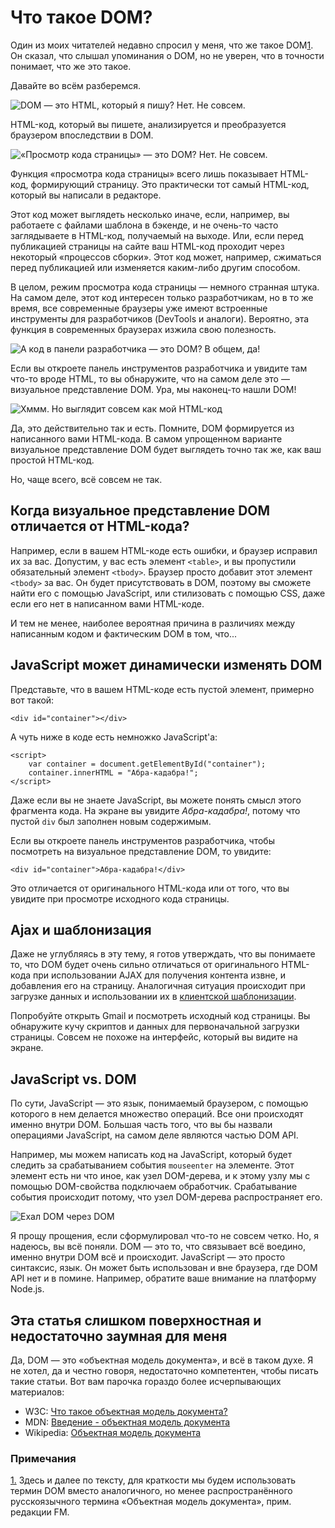 # Что такое DOM?

Один из моих читателей недавно спросил у меня, что же такое DOM<a href="#note-1" id="ref-1" class="reference">1</a>.
Он сказал, что слышал упоминания о DOM, но не уверен, что в точности понимает, 
что же это такое.

Давайте во всём разберемся.

![DOM — это HTML, который я пишу? Нет. Не совсем.][Рисунок 1]

HTML-код, который вы пишете, анализируется и преобразуется 
браузером впоследствии в DOM.

![«Просмотр кода страницы» — это DOM? Нет. Не совсем.][Рисунок 2]

Функция «просмотра кода страницы» всего лишь показывает HTML-код, формирующий 
страницу. Это практически тот самый HTML-код, который вы написали в редакторе.

Этот код может выглядеть несколько иначе, если, например, вы работаете с 
файлами шаблона в бэкенде, и не очень-то часто заглядываете в HTML-код, 
получаемый на выходе. Или, если перед публикацией страницы на сайте ваш 
HTML-код проходит через некоторый «процессов сборки». Этот код может, 
например, сжиматься перед публикацией или изменяется каким-либо другим способом.

В целом, режим просмотра кода страницы — немного странная штука. На самом 
деле, этот код интересен только разработчикам, но в то же время, все 
современные браузеры уже имеют встроенные инструменты для разработчиков 
(DevTools и аналоги). Вероятно, эта функция в современных браузерах изжила свою полезность.

![А код в панели разработчика — это DOM? В общем, да!][Рисунок 3]

Если вы откроете панель инструментов разработчика и увидите там что-то вроде 
HTML, то вы обнаружите, что на самом деле это — визуальное представление DOM. 
Ура, мы наконец-то нашли DOM!

![Хммм. Но выглядит совсем как мой HTML-код][Рисунок 4]

Да, это действительно так и есть. Помните, DOM формируется из написанного вами 
HTML-кода. В самом упрощенном варианте визуальное представление DOM будет 
выглядеть точно так же, как ваш простой HTML-код.

Но, чаще всего, всё совсем не так.

## Когда визуальное представление DOM отличается от HTML-кода?

Например, если в вашем HTML-коде есть ошибки, и браузер исправил их за вас. 
Допустим, у вас есть элемент `<table>`, и вы пропустили обязательный элемент 
`<tbody>`. Браузер просто добавит этот элемент `<tbody>` за вас. Он будет 
присутствовать в DOM, поэтому вы сможете найти его с помощью JavaScript, или
стилизовать с помощью CSS, даже если его нет в написанном вами HTML-коде.

И тем не менее, наиболее вероятная причина в различиях между написанным кодом 
и фактическим DOM в том, что...

## JavaScript может динамически изменять DOM

Представьте, что в вашем HTML-коде есть пустой элемент, примерно вот такой:

	<div id="container"></div>
	
А чуть ниже в коде есть немножко JavaScript'а:

	<script>
		var container = document.getElementById("container");
		container.innerHTML = "Абра-кадабра!";
	</script>
	
Даже если вы не знаете JavaScript, вы можете понять смысл этого фрагмента 
кода. На экране вы увидите *Абра-кадабра!*, потому что пустой `div` был 
заполнен новым содержимым.

Если вы откроете панель инструментов разработчика, чтобы посмотреть на
визуальное представление DOM, то увидите:

	<div id="container">Абра-кадабра!</div>
	
Это отличается от оригинального HTML-кода или от того, что вы увидите при 
просмотре исходного кода страницы.

## Ajax и шаблонизация

Даже не углубляясь в эту тему, я готов утверждать, что вы понимаете то, что DOM
будет очень сильно отличаться от оригинального HTML-кода при использовании AJAX
для получения контента извне, и добавления его на страницу. Аналогичная 
ситуация происходит при загрузке данных и использовании их в [клиентской шаблонизации][1].

Попробуйте открыть Gmail и посмотреть исходный код страницы. Вы обнаружите 
кучу скриптов и данных для первоначальной загрузки страницы. Совсем не похоже 
на интерфейс, который вы видите на экране.

## JavaScript vs. DOM

По сути, JavaScript — это язык, понимаемый браузером, с помощью которого в нем 
делается множество операций. Все они происходят именно внутри DOM. Большая 
часть того, что вы бы назвали операциями JavaScript, на самом деле являются 
частью DOM API.

Например, мы можем написать код на JavaScript, который будет следить за 
срабатыванием события `mouseenter` на элементе. Этот элемент есть ни что иное, 
как узел DOM-дерева, и к этому узлу мы с помощью DOM-свойства подключаем 
обработчик. Срабатывание события происходит потому, что узел DOM-дерева 
распространяет его.

![Ехал DOM через DOM][Рисунок 5]

Я прощу прощения, если сформулировал что-то не совсем четко. Но, я надеюсь, вы 
всё поняли. DOM — это то, что связывает всё воедино, именно внутри DOM всё и 
происходит. JavaScript — это просто синтаксис, язык. Он может быть использован 
и вне браузера, где DOM API нет и в помине. Например, обратите ваше внимание 
на платформу Node.js.

## Эта статья слишком поверхностная и недостаточно заумная для меня

Да, DOM — это «объектная модель документа», и всё в таком духе. Я не хотел, да 
и честно говоря, недостаточно компетентен, чтобы писать такие статьи. Вот 
вам парочка гораздо более исчерпывающих материалов:

* W3C: [Что такое объектная модель документа?][2]
* MDN: [Введение - объектная модель документа][3]
* Wikipedia: [Объектная модель документа][4]

### Примечания

<a href="#ref-1" id="note-1" class="note">1.</a> Здесь и далее по тексту, для 
краткости мы будем использовать термин DOM вместо аналогичного, но менее 
распространённого русскоязычного термина «Объектная модель документа», 
прим. редакции FM.

[1]: http://css-tricks.com/video-screencasts/127-basics-of-javascript-templating/
[2]: http://www.w3.org/TR/DOM-Level-2-Core/introduction.html
[3]: https://developer.mozilla.org/en-US/docs/DOM/DOM_Reference/Introduction
[4]: http://ru.wikipedia.org/wiki/Document_Object_Model

[Рисунок 1]: img/rus/is-html-the-dom.jpg
[Рисунок 2]: img/rus/view-source-no.jpg
[Рисунок 3]: img/rus/devtools-dom.jpg
[Рисунок 4]: img/rus/looks-like-html.jpg
[Рисунок 5]: img/rus/dom-dom-dom-dom.jpg
